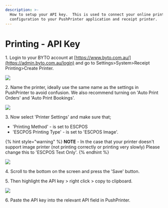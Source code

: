 ```yaml
---
description: >-
  How to setup your API key.  This is used to connect your online printing
  configuration to your PushPrinter application and receipt printer.
---
```


# Printing - API Key

1\. Login to your BYTO account at [https://www.byto.com.au/](https://admin.byto.com.au/login) and go to Settings>System>Receipt Printing>Create Printer.

![](../../.gitbook/assets/1-create-printer.png)

2\. Name the printer, ideally use the same name as the settings in PushPrinter to avoid confusion. We also recommend turning on 'Auto Print Orders' and 'Auto Print Bookings'.

![](<../../.gitbook/assets/untitled (2).png>)

3\. Now select 'Printer Settings' and make sure that;

* 'Printing Method' - is set to ESCPOS
* 'ESCPOS Printing Type' - is set to 'ESCPOS Image'.

{% hint style="warning" %}
**NOTE** - In the case that your printer doesn't support image printer (not printing correctly or printing very slowly) Please change this to 'ESCPOS Text Only'.
{% endhint %}

![](<../../.gitbook/assets/untitled-1 (2).png>)

4\. Scroll to the bottom on the screen and press the 'Save' button.

5\. Then highlight the API key > right click > copy to clipboard.

![](<../../.gitbook/assets/untitled-2 (3).png>)

6\. Paste the API key into the relevant API field in PushPrinter.
